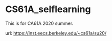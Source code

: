 # CS61A_selflearning

This is for CA61A 2020 summer.

url: https://inst.eecs.berkeley.edu/~cs61a/su20/
